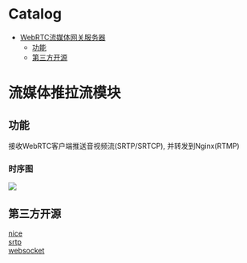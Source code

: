 Catalog
=================

   * [WebRTC流媒体网关服务器](#WebRTC流媒体网关服务器)
   		* [功能](#功能)
      * [第三方开源](#第三方开源)
      
      
# 流媒体推拉流模块
## 功能
接收WebRTC客户端推送音视频流(SRTP/SRTCP), 并转发到Nginx(RTMP)
### 时序图
![](https://github.com/KingsleyYau/WebRTC-Server/blob/master/Server/doc/MediaServer_Call_Sequence.png?raw=true)

## 第三方开源
[nice](https://github.com/libnice/libnice)</br>
[srtp](https://github.com/cisco/libsrtp)</br>
[websocket](https://github.com/zaphoyd/websocketpp)</br>